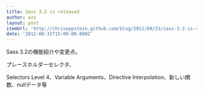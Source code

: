 ```yaml
---
title: Sass 3.2 is released
author: azu
layout: post
itemUrl: 'http://chriseppstein.github.com/blog/2012/08/23/sass-3-2-is-released/'
date: '2012-08-31T15:00:00.000Z'
---
```

Sass 3.2の機能紹介や変更点。

プレースホルダーセレクタ、

Selectors Level 4、Variable Arguments、Directive Interpolation、新しい関数、nullデータ等
